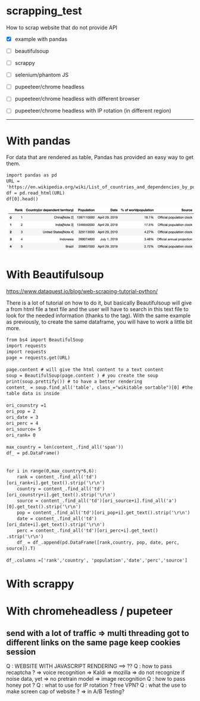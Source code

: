 # scrapping_test

How to scrap website that do not provide API 

- [x] example with pandas
- [ ] beautifulsoup
- [ ] scrappy
- [ ] selenium/phantom JS
- [ ] pupeeteer/chrome headless
- [ ] pupeeteer/chrome headless with different browser
- [ ] pupeeteer/chrome headless with IP rotation (in different region)


--------------------------------

# With pandas

For data that are rendered as table, Pandas has provided an easy way to get them.
~~~~
import pandas as pd 
URL = 'https://en.wikipedia.org/wiki/List_of_countries_and_dependencies_by_population' 
df = pd.read_html(URL) 
df[0].head()
~~~~

![alt text](https://github.com/laurazh/scrapping_test/blob/master/image/Screenshot%202019-04-29%20at%2014.20.31.png)
 
# With Beautifulsoup
https://www.dataquest.io/blog/web-scraping-tutorial-python/

There is a lot of tutorial on how to do it, but basically Beautifulsoup will give a from html file a text file and the user will have to search in this text file to look for the needed information (thanks to the tag).
With the same example as previously, to create the same dataframe, you will have to work a little bit more.

~~~~
from bs4 import BeautifulSoup
import requests
import requests
page = requests.get(URL) 

page.content # will give the html content to a text content
soup = BeautifulSoup(page.content ) # you create the soup
print(soup.prettify()) # to have a better rendering
content_ = soup.find_all('table', class_="wikitable sortable")[0] #the table data is inside

ori_counstry =1
ori_pop = 2
ori_date = 3
ori_perc = 4
ori_source= 5
ori_rank= 0 

max_country = len(content_.find_all('span')) 
df_ = pd.DataFrame() 


for i in range(0,max_country*6,6): 
    rank = content_.find_all('td')[ori_rank+i].get_text().strip('\r\n')
    country = content_.find_all('td')[ori_counstry+i].get_text().strip('\r\n')
    source = content_.find_all('td')[ori_source+i].find_all('a')[0].get_text().strip('\r\n')
    pop = content_.find_all('td')[ori_pop+i].get_text().strip('\r\n')
    date = content_.find_all('td')[ori_date+i].get_text().strip('\r\n')
    perc = content_.find_all('td')[ori_perc+i].get_text() .strip('\r\n') 
    df_ = df_.append(pd.DataFrame([rank,country, pop, date, perc, source]).T) 
    
df_.columns =['rank','country', 'population','date','perc','source']
~~~~

# With scrappy

# With chromeheadless / pupeteer

send with a lot of traffic => multi threading
got to different links on the same page
keep cookies session
---------------

Q : WEBSITE WITH JAVASCRIPT RENDERING ==> ??
Q : how to pass recaptcha ?
=> voice recognition
 => Kaldi 
 => mozilla => do not recognize if noise data, yet => no pretrain model
=> image recognition 
Q : how to pass honey pot ?
Q : what to use for IP rotation ? free VPN?
Q : what the use to make screen cap of website ? => in A/B Testing?
